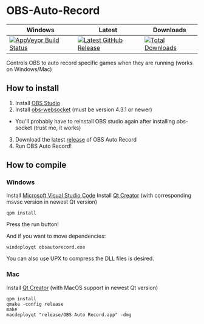 # OBS-Auto-Record

| Windows | Latest  | Downloads |
|---------|---------|-----------|
|[![AppVeyor Build Status](https://ci.appveyor.com/api/projects/status/xxe0gbovybndeeyv/branch/master?svg=true)](https://ci.appveyor.com/project/DungFu/obs-auto-record)|[![Latest GitHub Release](https://img.shields.io/github/release/DungFu/OBS-Auto-Record.svg)](https://github.com/DungFu/OBS-Auto-Record/releases/latest)|[![Total Downloads](https://img.shields.io/github/downloads/DungFu/OBS-Auto-Record/total.svg)](https://github.com/DungFu/OBS-Auto-Record/releases/latest)|

Controls OBS to auto record specific games when they are running (works on Windows/Mac)

## How to install
1. Install [OBS Studio](https://obsproject.com/download)
2. Install [obs-websocket](https://github.com/Palakis/obs-websocket/releases) (must be version 4.3.1 or newer)
- You'll probably have to reinstall OBS studio again after installing obs-socket (trust me, it works)
3. Download the latest [release](https://github.com/DungFu/OBS-Auto-Record/releases) of OBS Auto Record
4. Run OBS Auto Record!

## How to compile
### Windows
Install [Microsoft Visual Studio Code](https://code.visualstudio.com/download)
Install [Qt Creator](https://www.qt.io/download) (with corresponding msvsc version in newest Qt version)
```
qpm install
```
Press the run button!

And if you want to move dependencies:
```
windeployqt obsautorecord.exe
```
You can also use UPX to compress the DLL files is desired.
### Mac
Install [Qt Creator](https://www.qt.io/download) (with MacOS support in newest Qt version)

```
qpm install
qmake -config release
make
macdeployqt "release/OBS Auto Record.app" -dmg
```
